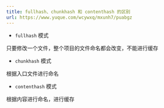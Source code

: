```yaml
---
title: fullhash、chunkhash 和 contenthash 的区别
url: https://www.yuque.com/wcywxq/mxunh7/puabgz
---
```


- `fullhash` 模式

只要修改一个文件，整个项目的文件命名都会改变，不能进行缓存

- `chunkhash` 模式

根据入口文件进行命名

- `contenthash` 模式

根据内容进行命名，进行缓存
